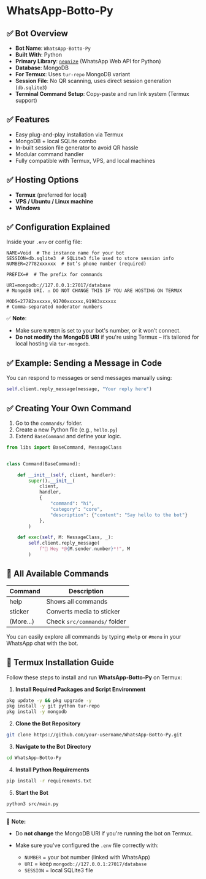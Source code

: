 # WhatsApp-Botto-Py

## ✅ Bot Overview
- **Bot Name**: `WhatsApp-Botto-Py`
- **Built With**: Python
- **Primary Library**: [`neonize`](https://github.com/krypton-byte/neonize) (WhatsApp Web API for Python)
- **Database**: MongoDB
- **For Termux**: Uses `tur-repo` MongoDB variant
- **Session File**: No QR scanning, uses direct session generation (`db.sqlite3`)
- **Terminal Command Setup**: Copy-paste and run link system (Termux support)

## ✅ Features
- Easy plug-and-play installation via Termux
- MongoDB + local SQLite combo
- In-built session file generator to avoid QR hassle
- Modular command handler
- Fully compatible with Termux, VPS, and local machines

## ✅ Hosting Options
- **Termux** (preferred for local)
- **VPS / Ubuntu / Linux machine**
- **Windows**

## ✅ Configuration Explained
Inside your `.env` or config file:

```env
NAME=Void  # The instance name for your bot
SESSION=db.sqlite3  # SQLite3 file used to store session info
NUMBER=27782xxxxxx  # Bot’s phone number (required)

PREFIX=#  # The prefix for commands

URI=mongodb://127.0.0.1:27017/database
# MongoDB URI. ⚠️ DO NOT CHANGE THIS IF YOU ARE HOSTING ON TERMUX

MODS=27782xxxxxx,91700xxxxxx,91983xxxxxx
# Comma-separated moderator numbers
```

✅ **Note**:
- Make sure `NUMBER` is set to your bot's number, or it won’t connect.
- **Do not modify the MongoDB URI** if you're using Termux – it’s tailored for local hosting via `tur-mongodb`.

## ✅ Example: Sending a Message in Code

You can respond to messages or send messages manually using:

```python
self.client.reply_message(message, "Your reply here")
```

## ✅ Creating Your Own Command

1. Go to the `commands/` folder.
2. Create a new Python file (e.g., `hello.py`)
3. Extend `BaseCommand` and define your logic.

```python
from libs import BaseCommand, MessageClass


class Command(BaseCommand):

    def __init__(self, client, handler):
        super().__init__(
            client,
            handler,
            {
                "command": "hi",
                "category": "core",
                "description": {"content": "Say hello to the bot"}
            },
        )

    def exec(self, M: MessageClass, _):
        self.client.reply_message(
            f"🎯 Hey *@{M.sender.number}*!", M
        )

```

## 📄 All Available Commands

| Command   | Description                  |
| --------- | ---------------------------- |
| help      | Shows all commands           |
| sticker   | Converts media to sticker    |
| (More...) | Check `src/commands/` folder |

You can easily explore all commands by typing `#help` or `#menu` in your WhatsApp chat with the bot.

## 🚀 Termux Installation Guide

Follow these steps to install and run **WhatsApp-Botto-Py** on Termux:

1. **Install Required Packages and Script Environment**

```bash
pkg update -y && pkg upgrade -y
pkg install -y git python tur-repo
pkg install -y mongodb
````

2. **Clone the Bot Repository**

```bash
git clone https://github.com/your-username/WhatsApp-Botto-Py.git
```

3. **Navigate to the Bot Directory**

```bash
cd WhatsApp-Botto-Py
```

4. **Install Python Requirements**

```bash
pip install -r requirements.txt
```

5. **Start the Bot**

```bash
python3 src/main.py
```

---

📝 **Note:**

* Do **not change** the MongoDB URI if you're running the bot on Termux.
* Make sure you've configured the `.env` file correctly with:

  * `NUMBER` = your bot number (linked with WhatsApp)
  * `URI` = keep `mongodb://127.0.0.1:27017/database`
  * `SESSION` = local SQLite3 file
